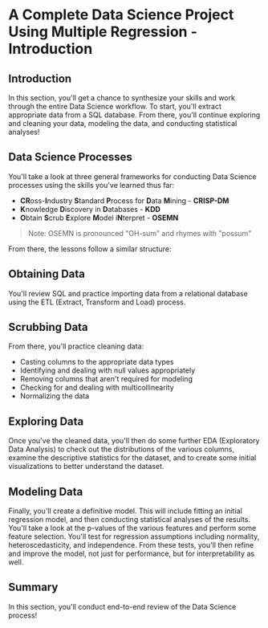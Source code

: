 
# A Complete Data Science Project Using Multiple Regression - Introduction

## Introduction

In this section, you'll get a chance to synthesize your skills and work through the entire Data Science workflow. To start, you'll extract appropriate data from a SQL database. From there, you'll continue exploring and cleaning your data, modeling the data, and conducting statistical analyses!

## Data Science Processes

You'll take a look at three general frameworks for conducting Data Science processes using the skills you've learned thus far:  
* **CR**oss-**I**ndustry **S**tandard **P**rocess for **D**ata **M**ining - **CRISP-DM**
* **K**nowledge **D**iscovery in **D**atabases - **KDD** 
* **O**btain **S**crub **E**xplore **M**odel i**N**terpret - **OSEMN**

> Note: OSEMN is pronounced "OH-sum" and rhymes with "possum"

From there, the lessons follow a similar structure:

## Obtaining Data

You'll review SQL and practice importing data from a relational database using the ETL (Extract, Transform and Load) process.

## Scrubbing Data

From there, you'll practice cleaning data:
* Casting columns to the appropriate data types
* Identifying and dealing with null values appropriately
* Removing columns that aren't required for modeling
* Checking for and dealing with multicollinearity
* Normalizing the data

## Exploring Data

Once you've the cleaned data, you'll then do some further EDA (Exploratory Data Analysis) to check out the distributions of the various columns, examine the descriptive statistics for the dataset, and to create some initial visualizations to better understand the dataset.

## Modeling Data

Finally, you'll create a definitive model. This will include fitting an initial regression model, and then conducting statistical analyses of the results. You'll take a look at the p-values of the various features and perform some feature selection. You'll test for regression assumptions including normality, heteroscedasticity, and independence. From these tests, you'll then refine and improve the model, not just for performance, but for interpretability as well.

## Summary

In this section, you'll conduct end-to-end review of the Data Science process!
